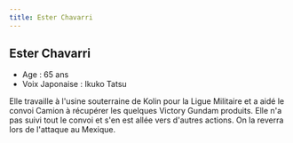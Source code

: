 ```yaml
---
title: Ester Chavarri
---
```


Ester Chavarri
--------------



* Age : 65 ans
* Voix Japonaise : Ikuko Tatsu


Elle travaille à l'usine souterraine de Kolin pour la Ligue Militaire et a aidé le convoi Camion à récupérer les quelques Victory Gundam produits. Elle n'a pas suivi tout le convoi et s'en est allée vers d'autres actions. On la reverra lors de l'attaque au Mexique. 



